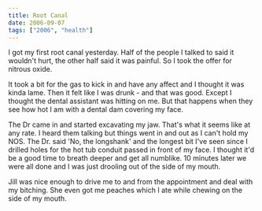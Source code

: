 ```yaml
---
title: Root Canal
date: 2006-09-07
tags: ["2006", "health"]
---
```


I got my first root canal yesterday.  Half of the people I talked to said it wouldn't hurt, the other half said it was painful.  So I took the offer for nitrous oxide.

It took a bit for the gas to kick in and have any affect and I thought it was kinda lame.  Then it felt like I was drunk - and that was good.  Except I thought the dental assistant was hitting on me. But that happens when they see how hot I am with a dental dam covering my face.

The Dr came in and started excavating my jaw.  That's what it seems like at any rate.  I heard them talking but things went in and out as I can't hold my NOS.  The Dr. said 'No, the longshank' and the longest bit I've seen since I drilled holes for the hot tub conduit passed in front of my face.  I thought it'd be a good time to breath deeper and get all numblike.  10 minutes later we were all done and I was just drooling out of the side of my mouth.

Jill was nice enough to drive me to and from the appointment and deal with my bitching.  She even got me peaches which I ate while chewing on the side of my mouth.

